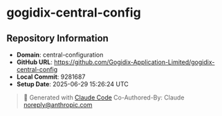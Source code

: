 # gogidix-central-config

## Repository Information
- **Domain**: central-configuration
- **GitHub URL**: https://github.com/Gogidix-Application-Limited/gogidix-central-config
- **Local Commit**: 9281687
- **Setup Date**: 2025-06-29 15:26:24 UTC

> 🤖 Generated with [Claude Code](https://claude.ai/code)
> Co-Authored-By: Claude <noreply@anthropic.com>
